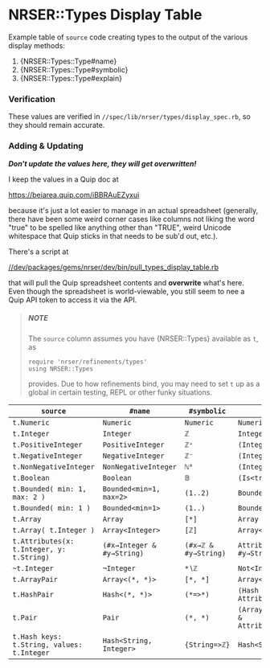NRSER::Types Display Table
==============================================================================

Example table of `source` code creating types to the output of the various display
methods:

1.  {NRSER::Types::Type#name}
1.  {NRSER::Types::Type#symbolic}
1.  {NRSER::Types::Type#explain}

### Verification

These values are verified in `//spec/lib/nrser/types/display_spec.rb`, so they
should remain accurate.

### Adding & Updating

**_Don't update the values here, they will get overwritten!_**

I keep the values in a Quip doc at

<https://beiarea.quip.com/iBBRAuEZyxui>

because it's just a lot easier to manage in an actual spreadsheet (generally,
there have been some weird corner cases like columns not liking the word "true"
to be spelled like anything other than "TRUE", weird Unicode whitespace that
Quip sticks in that needs to be sub'd out, etc.).

There's a script at

[//dev/packages/gems/nrser/dev/bin/pull_types_display_table.rb][pull script]

[pull script]: ../../../../dev/bin/pull_types_display_table.rb

that will pull the Quip spreadsheet contents and **overwrite** what's here. Even
though the spreadsheet is world-viewable, you still seem to nee a Quip API token
to access it via the API.

> ##### NOTE #####
> 
> The `source` column assumes you have {NRSER::Types} available as `t`, as
> 
>     require 'nrser/refinements/types'
>     using NRSER::Types
> 
> provides. Due to how refinements bind, you may need to set `t` up as a global
> in certain testing, REPL or other funky situations.

| `source`                                     | `#name`                      | `#symbolic`            | `#explain`                                                    |
| -------------------------------------------- | ---------------------------- | ---------------------- | ------------------------------------------------------------- |
| `t.Numeric`                                  | `Numeric`                    | `Numeric`              | `Numeric`                                                     |
| `t.Integer`                                  | `Integer`                    | `ℤ`                    | `Integer`                                                     |
| `t.PositiveInteger`                          | `PositiveInteger`            | `ℤ⁺`                   | `(Integer & Bounded<min=1>)`                                  |
| `t.NegativeInteger`                          | `NegativeInteger`            | `ℤ⁻`                   | `(Integer & Bounded<max=-1>)`                                 |
| `t.NonNegativeInteger`                       | `NonNegativeInteger`         | `ℕ⁰`                   | `(Integer & Bounded<min=0>)`                                  |
| `t.Boolean`                                  | `Boolean`                    | `𝔹`                    | `(Is<true> \| Is<false>)`                                     |
| `t.Bounded( min: 1, max: 2 )`                | `Bounded<min=1, max=2>`      | `(1..2)`               | `Bounded<min=1, max=2>`                                       |
| `t.Bounded( min: 1 )`                        | `Bounded<min=1>`             | `(1..)`                | `Bounded<min=1>`                                              |
| `t.Array`                                    | `Array`                      | `[*]`                  | `Array`                                                       |
| `t.Array( t.Integer )`                       | `Array<Integer>`             | `[ℤ]`                  | `Array<Integer>`                                              |
| `t.Attributes(x: t.Integer, y: t.String)`    | `(#x→Integer & #y→String)`   | `(#x→ℤ & #y→String)`   | `Attributes<#x→Integer, #y→String>`                           |
| `~t.Integer`                                 | `¬Integer`                   | `*∖ℤ`                  | `Not<Integer>`                                                |
| `t.ArrayPair`                                | `Array<(*, *)>`              | `[*, *]`               | `Array<(Top, Top)>`                                           |
| `t.HashPair`                                 | `Hash<(*, *)>`               | `(*=>*)`               | `(Hash & Attributes<#length→Is<1>>)`                          |
| `t.Pair`                                     | `Pair`                       | `(*, *)`               | `(Array<(Top, Top)> \| (Hash & Attributes<#length→Is<1>>))`   |
| `t.Hash keys: t.String, values: t.Integer`   | `Hash<String, Integer>`      | `{String=>ℤ}`          | `Hash<String, Integer>`                                       |
